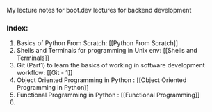 
My lecture notes for boot.dev lectures for backend development 

### Index:

1. Basics of Python From Scratch: [[Python From Scratch]]
2. Shells and Terminals for programming in Unix env: [[Shells and Terminals]]
3. Git (Part1) to learn the basics of working in software development workflow: [[Git - 1]]
4. Object Oriented Programming in Python : [[Object Oriented Programming in Python]]
5. Functional Programming in Python : [[Functional Programming]]
6. 